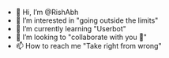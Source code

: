 - 👋 Hi, I’m @RishAbh
- 👀 I’m interested in "going outside the limits"
- 🌱 I’m currently learning "Userbot"
- 💞️ I’m looking to "collaborate with you 🥲"
- 📫 How to reach me "Take right from wrong"

<!---
Rishabhuki/Rishabhuki is a ✨ special ✨ repository because its `README.md` (this file) appears on your GitHub profile.
You can click the Preview link to take a look at your changes.
--->
